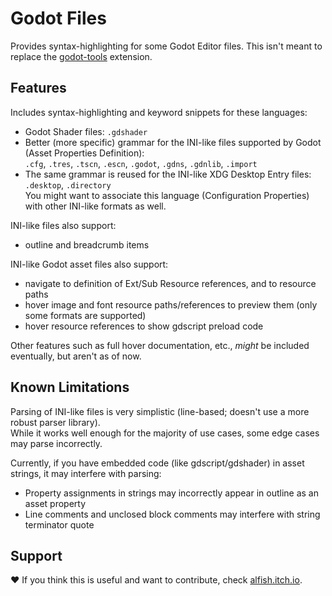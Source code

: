 # Godot Files

Provides syntax-highlighting for some Godot Editor files. This isn't meant to replace the [godot-tools] extension.

## Features

Includes syntax-highlighting and keyword snippets for these languages:
- Godot Shader files: `.gdshader`
- Better (more specific) grammar for the INI-like files supported by Godot (Asset Properties Definition):  
  `.cfg`, `.tres`, `.tscn`, `.escn`, `.godot`, `.gdns`, `.gdnlib`, `.import`
- The same grammar is reused for the INI-like XDG Desktop Entry files: `.desktop`, `.directory`  
  You might want to associate this language (Configuration Properties) with other INI-like formats as well.

INI-like files also support:
- outline and breadcrumb items

INI-like Godot asset files also support:
- navigate to definition of Ext/Sub Resource references, and to resource paths
- hover image and font resource paths/references to preview them (only some formats are supported)
- hover resource references to show gdscript preload code

Other features such as full hover documentation, etc., *might* be included eventually, but aren't as of now.

## Known Limitations

Parsing of INI-like files is very simplistic (line-based; doesn't use a more robust parser library).  
While it works well enough for the majority of use cases, some edge cases may parse incorrectly.

Currently, if you have embedded code (like gdscript/gdshader) in asset strings, it may interfere with parsing:
- Property assignments in strings may incorrectly appear in outline as an asset property
- Line comments and unclosed block comments may interfere with string terminator quote

## Support

❤️ If you think this is useful and want to contribute, check [alfish.itch.io].

[godot-tools]: https://github.com/godotengine/godot-vscode-plugin
[alfish.itch.io]: https://alfish.itch.io/
